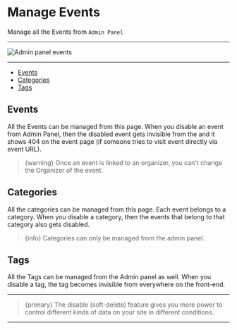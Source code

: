 # Manage Events

Manage all the Events from `Admin Panel`

---

![Admin panel events](/images/admin-panel-events.webp "Admin panel events")

---

- [Events](#Events)
- [Categories](#Categories)
- [Tags](#Tags)


<a name="Events"></a>
## Events

All the Events can be managed from this page. When you disable an event from Admin Panel, then the disabled event gets invisible from the and it shows 404 on the event page (if someone tries to visit event directly via event URL). 

> {warning} Once an event is linked to an organizer, you can't change the Organizer of the event.


<a name="Categories"></a>
## Categories

All the categories can be managed from this page. Each event belongs to a category. When you disable a category, then the events that belong to that category also gets disabled. 

> {info} Categories can only be managed from the admin panel.


<a name="Tags"></a>
## Tags

All the Tags can be managed from the Admin panel as well. When you disable a tag, the tag becomes invisible from everywhere on the front-end.

---

>{primary} The disable (soft-delete) feature gives you more power to control different kinds of data on your site in different conditions.

---
